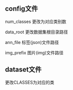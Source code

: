 ## config文件

num_classes 更改为对应类别数

data_root 更改数据集根目录路径

ann_file   标签(json)文件路径

img_prefix  图片(img)文件路径

## dataset文件

更改CLASSES为对应的类
